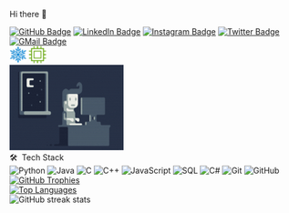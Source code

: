 <!DOCTYPE html>
<head>
  <style>
    /* Your inline CSS styles here */
  </style>
  <link rel="stylesheet" type="text/css" href="readme.css">
  <script src="readme.js"></script>
</head>



<div class="center-container">
  <p>
    Hi there 👋
  </p>
</div>

<div class="flex-container">
  <div class="left-container">
    <a href="https://github.com/shivnathchavan"><img src="https://img.shields.io/badge/-github-24292e?style=flat-circle&labelColor=24292e&logo=github&logoColor=white&link=https://github.com/shivnathchavan" alt="GitHub Badge"></a>
    <a href="https://www.linkedin.com/in/shivnath-chavan-shiva111"><img src="https://img.shields.io/badge/-linkedin-blue?style=flat-circle&logo=Linkedin&logoColor=white&link=https://www.linkedin.com/in/shivnath-chavan-shiva111" alt="LinkedIn Badge"></a>
    <a href="https://www.instagram.com/sh1vnth/?hl=en"><img src="https://img.shields.io/badge/-Instagram-e02c73?style=flat-circle&labelColor=e02c73&logo=Instagram&logoColor=white&link=https://www.instagram.com/sh1vnth/?hl=en" alt="Instagram Badge"></a>
    <a href="https://twitter.com/ChavanShivnath"><img src="https://img.shields.io/badge/-Twitter-1ca0f1?style=flat-circle&labelColor=1ca0f1&logo=twitter&logoColor=white&link=https://twitter.com/ChavanShivnath" alt="Twitter Badge"></a>
    <a href="mailto:Itsshivnath@gmail.com"><img src="https://img.shields.io/badge/-GMail-d54b3d?style=flat-circle&labelColor=d54b3d&logo=gmail&logoColor=white&link=mailto:Itsshivnath@gmail.com" alt="GMail Badge"></a>
  </div>
  <div class="right-container">
    <a href="https://archiveprogram.github.com/"><img src="https://raw.githubusercontent.com/acervenky/animated-github-badges/master/assets/acbadge.gif" width="30" height="30" alt="GitHub Archive Program Badge"></a>
    <a href="https://docs.github.com/en/developers"><img src="https://raw.githubusercontent.com/acervenky/animated-github-badges/master/assets/devbadge.gif" width="30" height="30" alt="GitHub Developer Badge"></a>
  </div>
</div>

<div class="flex-container">
  <div class="left-container">
    <img alt="Night Coding" src="https://raw.githubusercontent.com/AVS1508/AVS1508/master/assets/Night-Coding.gif" width="200" height="150"/>
  </div>
  <div class="right-container">
    🛠 &nbsp;Tech Stack<br>
    <img src="https://img.shields.io/badge/-Python-05122A?style=flat&logo=python" alt="Python">
    <img src="https://img.shields.io/badge/-Java-05122A?style=flat&logo=Java&logoColor=FFA518" alt="Java">
    <img src="https://img.shields.io/badge/-C-05122A?style=flat&logo=C&logoColor=A8B9CC" alt="C">
    <img src="https://img.shields.io/badge/-C++-05122A?style=flat&logo=C%2B%2B&logoColor=00599C" alt="C++">
    <img src="https://img.shields.io/badge/-JavaScript-05122A?style=flat&logo=javascript" alt="JavaScript">
    <img src="https://img.shields.io/badge/-SQL-05122A?style=flat&logo=sql" alt="SQL">
    <img src="https://img.shields.io/badge/-C%23-05122A?style=flat&logo=c-sharp" alt="C#">
    <img src="https://img.shields.io/badge/-Git-05122A?style=flat&logo=git" alt="Git">
    <img src="https://img.shields.io/badge/-GitHub-05122A?style=flat&logo=github" alt="GitHub">
  </div>
</div>

<div class="center-container">
  <a href="https://github.com/shivnathchavan"><img src="https://github-profile-trophy.vercel.app/?username=shivnathchavan&row=1&column=4" alt="GitHub Trophies" width="400"></a>
</div>

<div class="center-container">
  <a href="https://github.com/anuraghazra/github-readme-stats"><img src="https://github-readme-stats.vercel.app/api/top-langs/?username=shivnathchavan&layout=compact&bg_color=00000000" alt="Top Languages"></a>
</div>

<div class="center-container">
  <img src="https://github-readme-streak-stats.herokuapp.com/?user=shivnathchavan&background=00000000" alt="GitHub streak stats">
</div>

</body>
</html>
